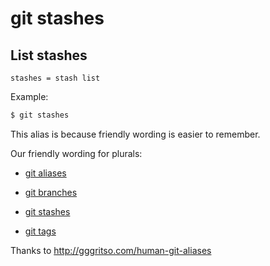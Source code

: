 # git stashes

## List stashes

```gitconfig
stashes = stash list
```

Example:

```sh
$ git stashes
```

This alias is because friendly wording is easier to remember.

Our friendly wording for plurals: 

* [git aliases](../git-aliases)

* [git branches](../git-branches)

* [git stashes](../git-stashes)

* [git tags](../git-tags)

Thanks to http://gggritso.com/human-git-aliases
